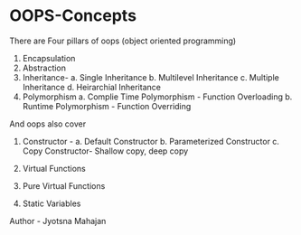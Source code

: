 # OOPS-Concepts

There are Four pillars of oops (object oriented programming)
1. Encapsulation
2. Abstraction
3. Inheritance-
    a. Single Inheritance
    b. Multilevel Inheritance
    c. Multiple Inheritance
    d. Heirarchial Inheritance
5. Polymorphism
    a. Complie Time Polymorphism - Function Overloading
    b. Runtime Polymorphism - Function Overriding 

And oops also cover 
1. Constructor -
    a. Default Constructor
    b. Parameterized Constructor
    c. Copy Constructor- Shallow copy, deep copy

2. Virtual Functions
3. Pure Virtual Functions
4. Static Variables

Author - Jyotsna Mahajan

